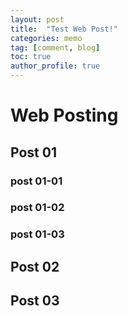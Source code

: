 ```yaml
---
layout: post
title:  "Test Web Post!"
categories: memo
tag: [comment, blog]
toc: true
author_profile: true
---
```


# Web Posting


## Post 01

### post 01-01

### post 01-02

### post 01-03


## Post 02

## Post 03
